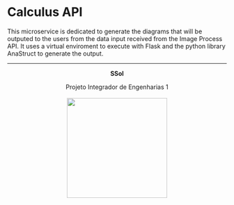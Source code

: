 # Calculus API

This microservice is dedicated to generate the diagrams that will be outputed to the users from the data input received from the Image Process API. It uses a virtual enviroment to execute with Flask and the python library AnaStruct to generate the output.

<hr/>
<p align="center"><b>SSol</b></p>
<p align="center">Projeto Integrador de Engenharias 1<br /><br />
<a href="https://fga.unb.br" target="_blank"><img width="230"src="https://4.bp.blogspot.com/-0aa6fAFnSnA/VzICtBQgciI/AAAAAAAARn4/SxVsQPFNeE0fxkCPVgMWbhd5qIEAYCMbwCLcB/s1600/unb-gama.png"></a>
</p>